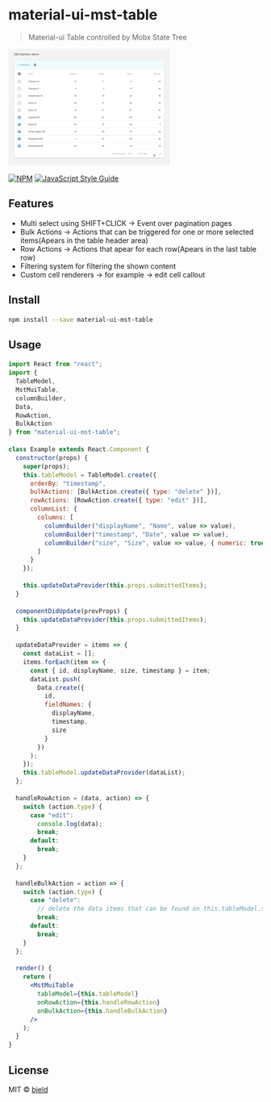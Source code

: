 # material-ui-mst-table

> Material-ui Table controlled by Mobx State Tree

![](demo.gif)

[![NPM](https://img.shields.io/npm/v/material-ui-mst-table.svg)](https://www.npmjs.com/package/material-ui-mst-table) [![JavaScript Style Guide](https://img.shields.io/badge/code_style-standard-brightgreen.svg)](https://standardjs.com)

## Features
- Multi select using SHIFT+CLICK -> Event over pagination pages
- Bulk Actions -> Actions that can be triggered for one or more selected items(Apears in the table header area)
- Row Actions -> Actions that apear for each row(Apears in the last table row)
- Filtering system for filtering the shown content
- Custom cell renderers -> for example -> edit cell callout

## Install

```bash
npm install --save material-ui-mst-table
```

## Usage

```jsx
import React from "react";
import {
  TableModel,
  MstMuiTable,
  columnBuilder,
  Data,
  RowAction,
  BulkAction
} from "material-ui-mst-table";

class Example extends React.Component {
  constructor(props) {
    super(props);
    this.tableModel = TableModel.create({
      orderBy: "timestamp",
      bulkActions: [BulkAction.create({ type: "delete" })],
      rowActions: [RowAction.create({ type: "edit" })],
      columnList: {
        columns: [
          columnBuilder("displayName", "Name", value => value),
          columnBuilder("timestamp", "Date", value => value),
          columnBuilder("size", "Size", value => value, { numeric: true })
        ]
      }
    });

    this.updateDataProvider(this.props.submittedItems);
  }

  componentDidUpdate(prevProps) {
    this.updateDataProvider(this.props.submittedItems);
  }

  updateDataProvider = items => {
    const dataList = [];
    items.forEach(item => {
      const { id, displayName, size, timestamp } = item;
      dataList.push(
        Data.create({
          id,
          fieldNames: {
            displayName,
            timestamp,
            size
          }
        })
      );
    });
    this.tableModel.updateDataProvider(dataList);
  };

  handleRowAction = (data, action) => {
    switch (action.type) {
      case "edit":
        console.log(data);
        break;
      default:
        break;
    }
  };

  handleBulkAction = action => {
    switch (action.type) {
      case "delete":
        // delete the data items that can be found on this.tableModel.selected
        break;
      default:
        break;
    }
  };

  render() {
    return (
      <MstMuiTable
        tableModel={this.tableModel}
        onRowAction={this.handleRowAction}
        onBulkAction={this.handleBulkAction}
      />
    );
  }
}
```

## License

MIT © [bjeld](https://github.com/bjeld)
